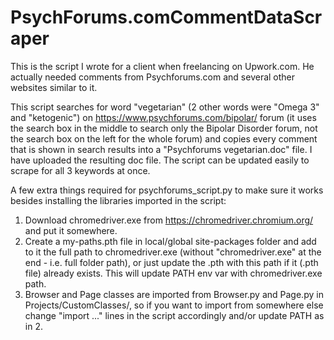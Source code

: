 # PsychForums.comCommentDataScraper
This is the script I wrote for a client when freelancing on Upwork.com. He actually needed comments from Psychforums.com and several other websites similar to it.

This script searches for word "vegetarian" (2 other words were "Omega 3" and "ketogenic") on https://www.psychforums.com/bipolar/ forum (it uses the search box in the middle to search only the Bipolar Disorder forum, not the search box on the left for the whole forum) and copies every comment that is shown in search results into a "Psychforums vegetarian.doc" file. I have uploaded the resulting doc file. The script can be updated easily to scrape for all 3 keywords at once. 

A few extra things required for psychforums_script.py to make sure it works besides installing the libraries imported in the script:
1) Download chromedriver.exe from https://chromedriver.chromium.org/ and put it somewhere. 
2) Create a my-paths.pth file in local/global site-packages folder and add to it the full path to chromedriver.exe (without "chromedriver.exe" at the end - i.e. full folder path), or just update the .pth with this path if it (.pth file) already exists. This will update PATH env var with chromedriver.exe path. 
3) Browser and Page classes are imported from Browser.py and Page.py in Projects/CustomClasses/, so if you want to import from somewhere else change "import ..." lines in the script accordingly and/or update PATH as in 2.     
